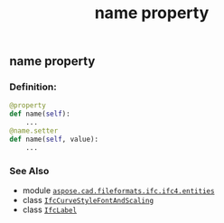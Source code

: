﻿---
title: name property
second_title: Aspose.CAD for Python via .NET API References
description: 
type: docs
weight: 80
url: /python-net/aspose.cad.fileformats.ifc.ifc4.entities/ifccurvestylefontandscaling/name/
is_root: false
---

## name property

### Definition:
```python
@property
def name(self):
    ...
@name.setter
def name(self, value):
    ...
```

### See Also
* module [`aspose.cad.fileformats.ifc.ifc4.entities`](../../)
* class [`IfcCurveStyleFontAndScaling`](/cad/python-net/aspose.cad.fileformats.ifc.ifc4.entities/ifccurvestylefontandscaling)
* class [`IfcLabel`](/cad/python-net/aspose.cad.fileformats.ifc.ifc4.types/ifclabel)
